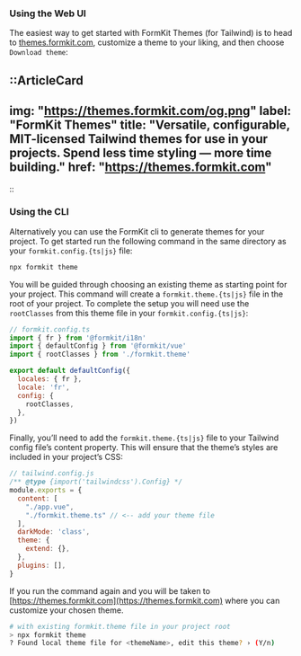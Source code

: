 
### Using the Web UI

The easiest way to get started with FormKit Themes (for Tailwind) is to head to [themes.formkit.com](https://themes.formkit.com), customize a theme to your liking, and then choose `Download theme`:

::ArticleCard
---
img: "https://themes.formkit.com/og.png"
label: "FormKit Themes"
title: "Versatile, configurable, MIT-licensed Tailwind themes for use in your projects. Spend less time styling — more time building."
href: "https://themes.formkit.com"
---
::

### Using the CLI 

Alternatively you can use the FormKit cli to generate themes for your project. To get started run the following command in the same directory as your `formkit.config.{ts|js}` file:

```bash
npx formkit theme
```

You will be guided through choosing an existing theme as starting point for your project. This command will create a `formkit.theme.{ts|js}` file in the root of your project. To complete the setup you will need use the `rootClasses` from this theme file in your `formkit.config.{ts|js}`:

```js
// formkit.config.ts
import { fr } from '@formkit/i18n'
import { defaultConfig } from '@formkit/vue'
import { rootClasses } from './formkit.theme'

export default defaultConfig({
  locales: { fr },
  locale: 'fr',
  config: {
    rootClasses,
  },
})
```

Finally, you’ll need to add the `formkit.theme.{ts|js}` file to your Tailwind config file’s content property. This will ensure that the theme’s styles are included in your project’s CSS:

```js
// tailwind.config.js
/** @type {import('tailwindcss').Config} */
module.exports = {
  content: [
    "./app.vue",
    "./formkit.theme.ts" // <-- add your theme file
  ],
  darkMode: 'class',
  theme: {
    extend: {},
  },
  plugins: [],
}
```

If you run the command again and you will be taken to [https://themes.formkit.com](https://themes.formkit.com) where you can customize your chosen theme.

```bash
# with existing formkit.theme file in your project root
> npx formkit theme
? Found local theme file for <themeName>, edit this theme? › (Y/n)
```

